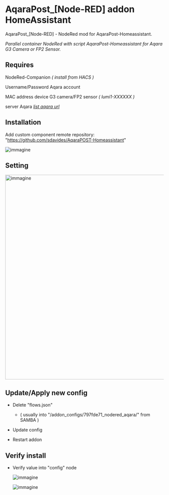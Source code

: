 # AqaraPost_[Node-RED] addon HomeAssistant

  AqaraPost_[Node-RED] - NodeRed mod for AqaraPost-Homeassistant.

  *Parallel container NodeRed with script AqaraPost-Homeassistant for Aqara G3 Camera or FP2 Sensor.*

## Requires
NodeRed-Companion *( install from HACS )*

Username/Password Aqara account

MAC address device G3 camera/FP2 sensor *( lumi1-XXXXXX )*

server Aqara *[list aqara url](https://github.com/sdavides/AqaraPOST-Homeassistant/blob/main/generatejson/list_aqara_url.txt)*

## Installation

Add custom component remote repository:
"https://github.com/sdavides/AqaraPOST-Homeassistant"


   ![immagine](https://github.com/user-attachments/assets/1f100850-d7db-40ca-a036-97254154b408)


## Setting

   <img width="1097" height="649" alt="immagine" src="https://github.com/user-attachments/assets/69eeb4cb-aad2-4cc7-9de6-60ee5338131f" />



## Update/Apply new config

  * Delete "flows.json"
    
    * ( usually into "/addon_configs/797fde71_nodered_aqara/" from SAMBA )

  * Update config

  * Restart addon

## Verify install

  * Verify value into "config" node
    
    ![immagine](https://github.com/user-attachments/assets/ab2c21f0-0a85-4398-9d29-bfe4e29df13c)

    ![immagine](https://github.com/user-attachments/assets/c48aaefd-cd6c-45d9-b927-bd6129b839af)

